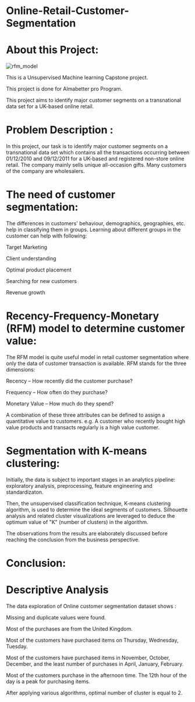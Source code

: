 # Online-Retail-Customer-Segmentation

# About this Project:
![rfm_model](https://user-images.githubusercontent.com/86041863/145954897-b729509c-5bcf-44e3-be5d-6b90d411f3ad.png)


This is a Unsupervised Machine learning Capstone project.

This project is done for Almabetter pro Program.

This project aims to identify major customer segments on a transnational data set for a UK-based online retail.


# Problem Description :

In this project, our task is to identify major customer segments on a transnational data set which contains all the transactions occurring between 01/12/2010 and 09/12/2011 for a UK-based and registered non-store online retail. The company mainly sells unique all-occasion gifts. Many customers of the company are wholesalers.

# The need of customer segmentation:

The differences in customers' behaviour, demographics, geographies, etc. help in classifying them in groups. Learning about different groups in the customer can help with following:

Target Marketing

Client understanding

Optimal product placement

Searching for new customers

Revenue growth


# Recency-Frequency-Monetary (RFM) model to determine customer value:

The RFM model is quite useful model in retail customer segmentation where only the data of customer transaction is available. RFM stands for the three dimensions:

Recency – How recently did the customer purchase?

Frequency – How often do they purchase?

Monetary Value – How much do they spend?

A combination of these three attributes can be defined to assign a quantitative value to customers. e.g. A customer who recently bought high value products and transacts regularly is a high value customer.

# Segmentation with K-means clustering:

Initially, the data is subject to important stages in an analytics pipeline: exploratory analysis, preprocessing, feature engineering and standardizaton.

Then, the unsupervised classification technique, K-means clustering algorithm, is used to determine the ideal segments of customers. Silhouette analysis and related cluster visualizations are leveraged to deduce the optimum value of "K" (number of clusters) in the algorithm.

The observations from the results are elaborately discussed before reaching the conclusion from the business perspective.

# Conclusion:

# Descriptive Analysis

The data exploration of Online customer segmentation dataset shows :

Missing and duplicate values were found.

Most of the purchases are from the United Kingdom.

Most of the customers have purchased items on Thursday, Wednesday, Tuesday.

Most of the customers have purchased items in November, October, December, and the least number of purchases in April, January, February.

Most of the customers purchase in the afternoon time. The 12th hour of the day is a peak for purchasing items.

After applying various algorithms, optimal number of cluster is equal to 2.

